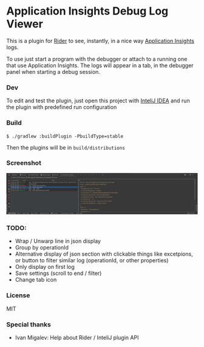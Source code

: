 # Application Insights Debug Log Viewer

This is a plugin for [Rider](https://www.jetbrains.com/rider/) to see, instantly, in a nice way [Application Insights](https://docs.microsoft.com/en-us/azure/azure-monitor/app/app-insights-overview) logs.

To use just start a program with the debugger or attach to a running one that use Application Insights.
The logs will appear in a tab, in the debugger panel when starting a debug session.

### Dev

To edit and test the plugin, just open this project with [InteliJ IDEA](https://www.jetbrains.com/idea/) and run the plugin with predefined run configuration

### Build

```
$ ./gradlew :buildPlugin -PbuildType=stable
```

Then the plugins will be in `build/distributions`

### Screenshot

![Screenshot](screenshots/screenshot1.png)

### TODO:

- Wrap / Unwarp line in json display
- Group by operationId
- Alternative display of json section with clickable things like excetpions, or button to filter similar log (operationId, or other properties)
- Only display on first log
- Save settings (scroll to end / filter)
- Change tab icon

### License

MIT

### Special thanks

 * Ivan Migalev: Help about Rider / InteliJ plugin API
 